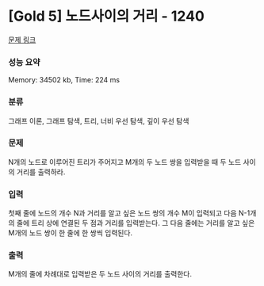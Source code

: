 # [Gold 5] 노드사이의 거리 - 1240

[문제 링크](https://www.acmicpc.net/problem/1240)

###  성능 요약

Memory: 34502 kb, Time: 224 ms

### 분류

그래프 이론, 그래프 탐색, 트리, 너비 우선 탐색, 깊이 우선 탐색

### 문제 
N개의 노드로 이루어진 트리가 주어지고 M개의 두 노드 쌍을 입력받을 때 두 노드 사이의 거리를 출력하라.

### 입력
첫째 줄에 노드의 개수 N과 거리를 알고 싶은 노드 쌍의 개수 M이 입력되고 다음 
N-1개의 줄에 트리 상에 연결된 두 점과 거리를 입력받는다. 그 다음 줄에는 거리를 알고 싶은 
M개의 노드 쌍이 한 줄에 한 쌍씩 입력된다.

### 출력 
M개의 줄에 차례대로 입력받은 두 노드 사이의 거리를 출력한다.